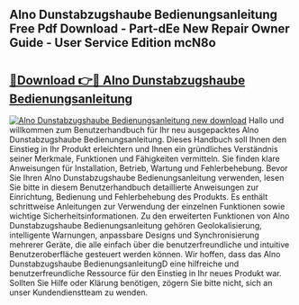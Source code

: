 ## Alno Dunstabzugshaube Bedienungsanleitung Free Pdf Download - Part-dEe New Repair Owner Guide - User Service Edition mcN8o

# <h2><a href="http://df5h4lo.blite.top/?on=Alno+Dunstabzugshaube+Bedienungsanleitung">🔗Download 👉🔴 Alno Dunstabzugshaube Bedienungsanleitung</a></h2>

[![Alno Dunstabzugshaube Bedienungsanleitung new download](https://i.imgur.com/lujVjoI.png)](http://df5h4lo.blite.top/?on=Alno+Dunstabzugshaube+Bedienungsanleitung)
Hallo und willkommen zum Benutzerhandbuch für Ihr neu ausgepacktes Alno Dunstabzugshaube Bedienungsanleitung. Dieses Handbuch soll Ihnen den Einstieg in Ihr Produkt erleichtern und Ihnen ein gründliches Verständnis seiner Merkmale, Funktionen und Fähigkeiten vermitteln. Sie finden klare Anweisungen für Installation, Betrieb, Wartung und Fehlerbehebung. Bevor Sie Ihren Alno Dunstabzugshaube Bedienungsanleitung verwenden, lesen Sie bitte in diesem Benutzerhandbuch detaillierte Anweisungen zur Einrichtung, Bedienung und Fehlerbehebung des Produkts. Es enthält schrittweise Anleitungen zur Verwendung der einzelnen Funktionen sowie wichtige Sicherheitsinformationen. Zu den erweiterten Funktionen von Alno Dunstabzugshaube Bedienungsanleitung gehören Geolokalisierung, intelligente Warnungen, anpassbare Designs und Synchronisierung mehrerer Geräte, die alle einfach über die benutzerfreundliche und intuitive Benutzeroberfläche gesteuert werden können. Wir hoffen, dass das Alno Dunstabzugshaube BedienungsanleitungD eine hilfreiche und benutzerfreundliche Ressource für den Einstieg in Ihr neues Produkt war. Sollten Sie Hilfe oder Klärung benötigen, zögern Sie bitte nicht, sich an unser Kundendienstteam zu wenden.
